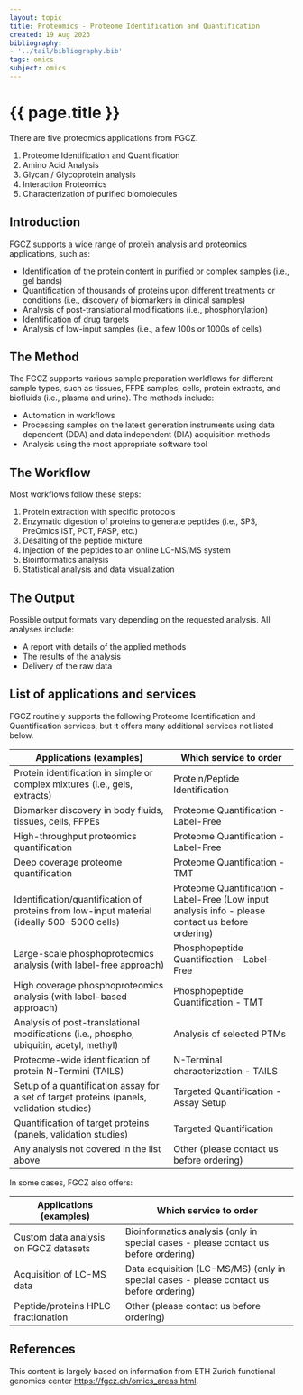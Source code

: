 ```yaml
---
layout: topic
title: Proteomics - Proteome Identification and Quantification
created: 19 Aug 2023
bibliography:
- '../tail/bibliography.bib'
tags: omics
subject: omics
---
```

{{ page.title }}
================

<!-- * TOC -->
<!-- {:toc} -->

There are five proteomics applications from FGCZ.
1. Proteome Identification and Quantification
2. Amino Acid Analysis
3. Glycan / Glycoprotein analysis
4. Interaction Proteomics
5. Characterization of purified biomolecules

## Introduction

FGCZ supports a wide range of protein analysis and proteomics applications, such as:

- Identification of the protein content in purified or complex samples (i.e., gel bands)
- Quantification of thousands of proteins upon different treatments or conditions (i.e., discovery of biomarkers in clinical samples)
- Analysis of post-translational modifications (i.e., phosphorylation)
- Identification of drug targets
- Analysis of low-input samples (i.e., a few 100s or 1000s of cells)

## The Method

The FGCZ supports various sample preparation workflows for different sample types, such as tissues, FFPE samples, cells, protein extracts, and biofluids (i.e., plasma and urine). The methods include:

- Automation in workflows
- Processing samples on the latest generation instruments using data dependent (DDA) and data independent (DIA) acquisition methods
- Analysis using the most appropriate software tool

## The Workflow

Most workflows follow these steps:

1. Protein extraction with specific protocols
2. Enzymatic digestion of proteins to generate peptides (i.e., SP3, PreOmics iST, PCT, FASP, etc.)
3. Desalting of the peptide mixture
4. Injection of the peptides to an online LC-MS/MS system
5. Bioinformatics analysis
6. Statistical analysis and data visualization

## The Output

Possible output formats vary depending on the requested analysis. All analyses include:

- A report with details of the applied methods
- The results of the analysis
- Delivery of the raw data

## List of applications and services

FGCZ routinely supports the following Proteome Identification and Quantification services, but it offers many additional services not listed below.

| Applications (examples) | Which service to order |
| --- | --- |
| Protein identification in simple or complex mixtures (i.e., gels, extracts) | Protein/Peptide Identification |
| Biomarker discovery in body fluids, tissues, cells, FFPEs | Proteome Quantification - Label-Free |
| High-throughput proteomics quantification | Proteome Quantification - Label-Free |
| Deep coverage proteome quantification | Proteome Quantification - TMT |
| Identification/quantification of proteins from low-input material (ideally 500-5000 cells) | Proteome Quantification - Label-Free (Low input analysis info - please contact us before ordering) |
| Large-scale phosphoproteomics analysis (with label-free approach) | Phosphopeptide Quantification - Label-Free |
| High coverage phosphoproteomics analysis (with label-based approach) | Phosphopeptide Quantification - TMT |
| Analysis of post-translational modifications (i.e., phospho, ubiquitin, acetyl, methyl) | Analysis of selected PTMs |
| Proteome-wide identification of protein N-Termini (TAILS) | N-Terminal characterization - TAILS |
| Setup of a quantification assay for a set of target proteins (panels, validation studies) | Targeted Quantification - Assay Setup |
| Quantification of target proteins (panels, validation studies) | Targeted Quantification |
| Any analysis not covered in the list above | Other (please contact us before ordering) |

In some cases, FGCZ also offers:

| Applications (examples) | Which service to order |
| --- | --- |
| Custom data analysis on FGCZ datasets | Bioinformatics analysis (only in special cases - please contact us before ordering) |
| Acquisition of LC-MS data | Data acquisition (LC-MS/MS) (only in special cases - please contact us before ordering) |
| Peptide/proteins HPLC fractionation | Other (please contact us before ordering) |

## References

This content is largely based on information from ETH Zurich functional genomics center 
<https://fgcz.ch/omics_areas.html>.
